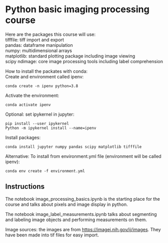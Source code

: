 # Python basic imaging processing course

Here are the packages this course will use:<br>
tifffile: tiff import and export<br>
pandas: dataframe manipulation<br>
numpy: multidimensional arrays<br>
matplotlib: standard plotting package including image viewing<br>
scipy ndimage: core image processing tools including label comprehension<br>

How to install the packates with conda:<br>
Create and environment called ipenv:
```
conda create -n ipenv python=3.8
```
Activate the environment:
```
conda activate ipenv
```
Optional: set ipykernel in jupyter:
```
pip install --user ipykernel
Python -m ipykernel install --name=ipenv
```
Install packages:
```
conda install jupyter numpy pandas scipy matplotlib tifffile
```

Alternative: To install from environment.yml file (environment will be called ipenv):
```
conda env create -f environment.yml
```

## Instructions
The notebook image_processing_basics.ipynb is the starting place for the course and talks about pixels and image display in python.

The notebook image_label_measurements.ipynb talks about segmenting and labeling image objects and performing measurements on them.

Image sources: the images are from https://imagej.nih.gov/ij/images. They have been made into tif files for easy import.